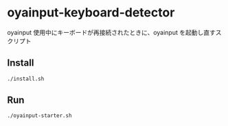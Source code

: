 # oyainput-keyboard-detector

oyainput 使用中にキーボードが再接続されたときに、oyainput を起動し直すスクリプト

## Install

```sh
./install.sh
```

## Run

```sh
./oyainput-starter.sh
```
